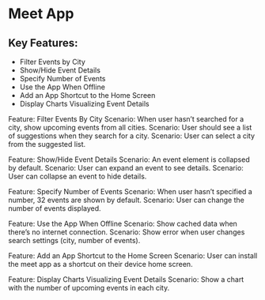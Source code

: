 # Meet App

## Key Features:
- Filter Events by City
- Show/Hide Event Details
- Specify Number of Events
- Use the App When Offline
- Add an App Shortcut to the Home Screen
- Display Charts Visualizing Event Details

Feature: Filter Events By City
  Scenario: When user hasn’t searched for a city, show upcoming events from all cities.
  Scenario: User should see a list of suggestions when they search for a city.
  Scenario: User can select a city from the suggested list.

Feature: Show/Hide Event Details
  Scenario: An event element is collapsed by default.
  Scenario: User can expand an event to see details.
  Scenario: User can collapse an event to hide details.

Feature: Specify Number of Events
  Scenario: When user hasn’t specified a number, 32 events are shown by default.
  Scenario: User can change the number of events displayed.

Feature: Use the App When Offline
  Scenario: Show cached data when there’s no internet connection.
  Scenario: Show error when user changes search settings (city, number of events).

Feature: Add an App Shortcut to the Home Screen
  Scenario: User can install the meet app as a shortcut on their device home screen.

Feature: Display Charts Visualizing Event Details
  Scenario: Show a chart with the number of upcoming events in each city.
